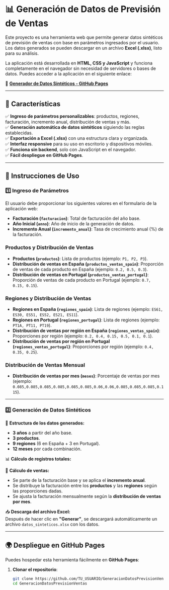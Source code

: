 # 📊 Generación de Datos de Previsión de Ventas

Este proyecto es una herramienta web que permite generar datos sintéticos de previsión de ventas con base en parámetros ingresados por el usuario. Los datos generados se pueden descargar en un archivo **Excel (.xlsx)**, listo para su análisis.

La aplicación está desarrollada en **HTML, CSS y JavaScript** y funciona completamente en el navegador sin necesidad de servidores o bases de datos.
Puedes acceder a la aplicación en el siguiente enlace:

🔗 **[Generador de Datos Sintéticos - GitHub Pages](https://raul27868.github.io/ICEX-GeneracionDatosPrevisionVentas/)**


---

## 🚀 **Características**
✅ **Ingreso de parámetros personalizables**: productos, regiones, facturación, incremento anual, distribución de ventas y más.  
✅ **Generación automática de datos sintéticos** siguiendo las reglas establecidas.  
✅ **Exportación a Excel (.xlsx)** con una estructura clara y organizada.  
✅ **Interfaz responsive** para su uso en escritorio y dispositivos móviles.  
✅ **Funciona sin backend**, solo con JavaScript en el navegador.  
✅ **Fácil despliegue en GitHub Pages**.

---

## 📖 **Instrucciones de Uso**  

### **1️⃣ Ingreso de Parámetros**  

El usuario debe proporcionar los siguientes valores en el formulario de la aplicación web:

- **Facturación (`facturacion`)**: Total de facturación del año base.
- **Año Inicial (`anno`)**: Año de inicio de la generación de datos.
- **Incremento Anual (`incremento_anual`)**: Tasa de crecimiento anual (%) de la facturación.

### **Productos y Distribución de Ventas**
- **Productos (`productos`)**: Lista de productos (ejemplo: `P1, P2, P3`).
- **Distribución de ventas en España (`productos_ventas_spain`)**: Proporción de ventas de cada producto en España (ejemplo: `0.2, 0.5, 0.3`).
- **Distribución de ventas en Portugal (`productos_ventas_portugal`)**: Proporción de ventas de cada producto en Portugal (ejemplo: `0.7, 0.15, 0.15`).

### **Regiones y Distribución de Ventas**
- **Regiones en España (`regiones_spain`)**: Lista de regiones (ejemplo: `ES61, ES30, ES51, ES52, ES21, ES11`).
- **Regiones en Portugal (`regiones_portugal`)**: Lista de regiones (ejemplo: `PT1A, PT11, PT19`).
- **Distribución de ventas por región en España (`regiones_ventas_spain`)**: Proporciones por región (ejemplo: `0.2, 0.4, 0.15, 0.5, 0.1, 0.1`).
- **Distribución de ventas por región en Portugal (`regiones_ventas_portugal`)**: Proporciones por región (ejemplo: `0.4, 0.35, 0.25`).

### **Distribución de Ventas Mensual**
- **Distribución de ventas por mes (`meses`)**: Porcentaje de ventas por mes (ejemplo: `0.085,0.085,0.085,0.085,0.085,0.085,0.06,0.06,0.085,0.085,0.085,0.115`).

---

### **2️⃣ Generación de Datos Sintéticos**  

📌 **Estructura de los datos generados:**
- **3 años** a partir del año base.
- **3 productos**.
- **9 regiones** (6 en España + 3 en Portugal).
- **12 meses** por cada combinación.

📊 **Cálculo de registros totales:**  

📢 **Cálculo de ventas:**  
- Se parte de la facturación base y se aplica el **incremento anual**.
- Se distribuye la facturación entre los **productos** y las **regiones** según las proporciones dadas.
- Se ajusta la facturación mensualmente según la **distribución de ventas por mes**.

📥 **Descarga del archivo Excel:**  
Después de hacer clic en **"Generar"**, se descargará automáticamente un archivo `datos_sinteticos.xlsx` con los datos.

---

## 🌍 **Despliegue en GitHub Pages**
Puedes hospedar esta herramienta fácilmente en **GitHub Pages**:

1. **Clonar el repositorio**:
   ```bash
   git clone https://github.com/TU_USUARIO/GeneracionDatosPrevisionVentas.git
   cd GeneracionDatosPrevisionVentas
